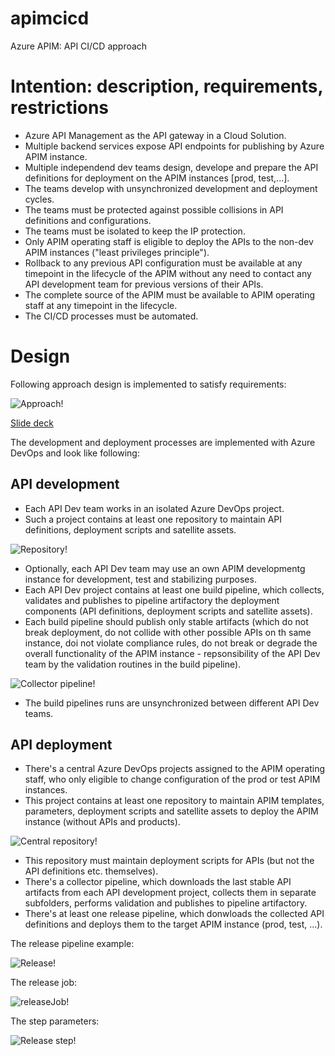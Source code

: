 # apimcicd
Azure APIM: API CI/CD approach

# Intention: description, requirements, restrictions

- Azure API Management as the API gateway in a Cloud Solution.
- Multiple backend services expose API endpoints for publishing by Azure APIM instance.
- Multiple independend dev teams design, develope and prepare the API definitions for deployment on the APIM instances [prod, test,...].
- The teams develop with unsynchronized development and deployment cycles.
- The teams must be protected against possible collisions in API definitions and configurations.
- The teams must be isolated to keep the IP protection.
- Only APIM operating staff is eligible to deploy the APIs to the non-dev APIM instances ("least privileges principle").
- Rollback to any previous API configuration must be available at any timepoint in the lifecycle of the APIM without any need to contact any API development team for previous versions of their APIs.
- The complete source of the APIM must be available to APIM operating staff at any timepoint in the lifecycle.
- The CI/CD processes must be automated.

# Design

Following approach design is implemented to satisfy requirements:

![Approach!](mbAPIM/res/images/approach.png "CI/CD approach")

[Slide deck](/API%20CI-CD-20211206.pdf "Slide deck") 


The development and deployment processes are implemented with Azure DevOps and look like following:

## API development

- Each API Dev team works in an isolated Azure DevOps project.
- Such a project contains at least one repository to maintain API definitions, deployment scripts and satellite assets.


![Repository!](mbAPIM/res/images/sensor-repo.png "Sensor API")
- Optionally, each API Dev team may use an own APIM developmentg instance for development, test and stabilizing purposes.
- Each API Dev project contains at least one build pipeline, which collects, validates and publishes to pipeline artifactory the deployment components (API definitions, deployment scripts and satellite assets).
- Each build pipeline should publish only stable artifacts (which do not break deployment, do not collide with other possible APIs on th same instance, doi not violate compliance rules, do not break or degrade the overall functionality of the APIM instance - repsonsibility of the API Dev team by the validation routines in the build pipeline).


![Collector pipeline!](mbAPIM/res/images/collectorJob.png "Collector pipeline")
- The build pipelines runs are unsynchronized between different API Dev teams.
  
## API deployment

- There's a central Azure DevOps projects assigned to the APIM operating staff, who only eligible to change configuration of the prod or test APIM instances.
- This project contains at least one repository to maintain APIM templates, parameters, deployment scripts and satellite assets to deploy the APIM instance (without APIs and products).


![Central repository!](mbAPIM/res/images/mbAPIM-repo.png "Central repository")
- This repository must maintain deployment scripts for APIs (but not the API definitions etc. themselves).
- There's a collector pipeline, which downloads the last stable API artifacts from each API development project, collects them in separate subfolders, performs validation and publishes to pipeline artifactory.
- There's at least one release pipeline, which donwloads the collected API definitions and deploys them to the target APIM instance (prod, test, ...).


The release pipeline example:


![Release!](mbAPIM/res/images/release-api.png "Release API")


The release job:


![releaseJob!](mbAPIM/res/images/release-job.png)

The step parameters:


![Release step!](mbAPIM/res/images/step-parameters.png)
